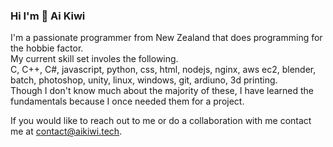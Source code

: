 ### Hi I'm 👋 Ai Kiwi 
I'm a passionate programmer from New Zealand that does programming for the hobbie factor.  
My current skill set involes the following.  
C, C++, C#, javascript, python, css, html, nodejs, nginx, aws ec2, blender, batch, photoshop, unity, linux, windows, git, ardiuno, 3d printing.  
Though I don't know much about the majority of these, I have learned the fundamentals because I once needed them for a project.

If you would like to reach out to me or do a collaboration with me contact me at contact@aikiwi.tech.
